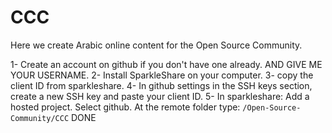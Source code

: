 # CCC
Here we create Arabic online content for the Open Source Community.

1- Create an account on github if you don't have one already. AND GIVE ME YOUR USERNAME.
2- Install SparkleShare on your computer.
3- copy the client ID from sparkleshare.
4- In github settings in the SSH keys section, create a new SSH key and paste your client ID.
5- In sparkleshare: Add a hosted project. Select github. At the remote folder type: `/Open-Source-Community/CCC`
DONE
